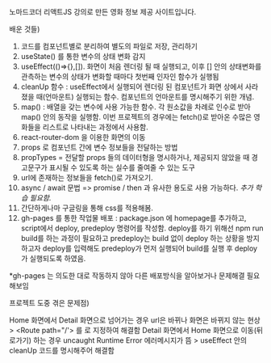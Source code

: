 노마드코더 리액트JS 강의로 만든 영화 정보 제공 사이트입니다.

배운 것들)
1. 코드를 컴포넌트별로 분리하여 별도의 파일로 저장, 관리하기
2. useState() 를 통한 변수의 상태 변화 감지
3. useEffect(()=>{},[]). 화면이 처음 렌더링 될 때 실행되고, 이후 [] 안의 상태변화를 관측하는 변수의 상태가 변화할 때마다 첫번째 인자인 함수가 실행됨
4. cleanUp 함수 : useEffect에서 실행되어 렌더링 된 컴포넌트가 화면 상에서 사라졌을 때(언마운트) 실행되는 함수. 컴포넌트의 언마운트를 명시해주기 위한 개념.
5. map() : 배열을 갖는 변수에 사용 가능한 함수. 각 원소값을 차례로 인수로 받아 map() 안의 동작을 실행함. 이번 프로젝트의 경우에는 fetch()로 받아온 수많은 영화들을 리스트로 나타내는 과정에서 사용함.
6. react-router-dom 을 이용한 화면의 이동
7. props 로 컴포넌트 간에 변수 정보들을 전달하는 방법
8. propTypes = 전달할 props 들의 데이터형을 명시하거나, 제공되지 않았을 때 경고문구가 표시될 수 있도록 하는 실수를 줄여줄 수 있는 도구
9. url에 존재하는 정보들을 fetch()로 가져오기.
10. async / await 문법 => promise / then 과 유사한 용도로 사용 가능하다.   *추가 학습 필요함.*
11. 간단하게나마 구글링을 통해 css를 적용해봄.
12. gh-pages 를 통한 작업물 배포 : package.json 에 homepage를 추가하고, script에서 deploy, predeploy 명령어를 작성함.
      deploy를 하기 위해선 npm run build를 하는 과정이 필요하고 predeploy는 build 없이 deploy 하는 상황을 방지하고자 deploy를 입력해도 predeploy가 먼저 실행되어 build를 실행 후 deploy가 실행되도록 하였음.


*gh-pages 는 의도한 대로 작동하지 않아 다른 배포방식을 알아보거나 문제해결 필요해보임


프로젝트 도중 겪은 문제점)

Home 화면에서 Detail 화면으로 넘어가는 경우 url은 바뀌나 화면은 바뀌지 않는 현상 > <Route path="/'> 를 <Route exact path="/"> 로 지정하여 해결함
Detail 화면에서 Home 화면으로 이동(뒤로가기) 하는 경우 uncaught Runtime Error 에러메시지가 뜸 > useEffect 안의 cleanUp 코드를 명시해주어 해결함
